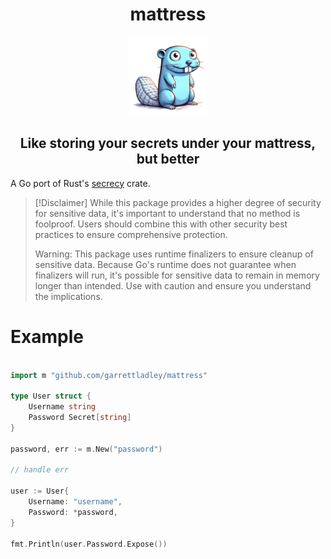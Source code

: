 <h1 align="center">mattress</h1>

<div align="center">
    <img src="./mattress.png" alt="Mattress Logo" width="25%">
</div>

<h2 align="center">Like storing your secrets under your mattress, but better</h2>

A Go port of Rust's [secrecy](https://github.com/iqlusioninc/crates/tree/main/secrecy) crate.

> [!Disclaimer]
> While this package provides a higher degree of security for sensitive data, it's
> important to understand that no method is foolproof. Users should combine this with other
> security best practices to ensure comprehensive protection.
>
> Warning: This package uses runtime finalizers to ensure cleanup of sensitive data. Because
> Go's runtime does not guarantee when finalizers will run, it's possible for sensitive data
> to remain in memory longer than intended. Use with caution and ensure you understand the
> implications.

# Example

```go

import m "github.com/garrettladley/mattress"

type User struct {
    Username string
    Password Secret[string]
}

password, err := m.New("password")

// handle err

user := User{
    Username: "username",
    Password: *password,
}

fmt.Println(user.Password.Expose())
```
